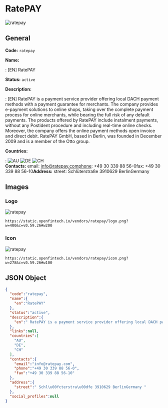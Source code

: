 
# RatePAY 
![ratepay](https://static.openfintech.io/vendors/ratepay/logo.png?w=400&c=v0.59.26#w200)  

## General 
 
**Code:** `ratepay` 
 
**Name:** 
 
:	[EN] RatePAY 
 
**Status:** `active` 
 
**Description:** 
 
: [EN]  RatePAY is a payment service provider offering local DACH payment methods with a payment guarantee for merchants. The company provides e-payment solutions to online shops, taking over the complete payment process for online merchants, while bearing the full risk of any default payments. The products offered by RatePAY include instalment payments, without any Postident procedure and including real-time online checks. Moreover, the company offers the online payment methods open invoice and direct debit. RatePAY GmbH, based in Berlin, was founded in December 2009 and is a member of the Otto group.  
 
 
**Countries:** 
 
:	![AU](https://cdnjs.cloudflare.com/ajax/libs/flag-icon-css/3.3.0/flags/4x3/au.svg#w24) 	![DE](https://cdnjs.cloudflare.com/ajax/libs/flag-icon-css/3.3.0/flags/4x3/de.svg#w24) 	![CH](https://cdnjs.cloudflare.com/ajax/libs/flag-icon-css/3.3.0/flags/4x3/ch.svg#w24)  
**Contacts:** 
email: info@ratepay.comphone: +49 30 339 88 56-0fax: +49 30 339 88 56-10**Address:** 
street:  Schlüterstraße 3910629 BerlinGermany  

## Images 

### Logo 
 
![ratepay](https://static.openfintech.io/vendors/ratepay/logo.png?w=400&c=v0.59.26#w200)  

```
https://static.openfintech.io/vendors/ratepay/logo.png?w=400&c=v0.59.26#w200
```  

### Icon 
 
![ratepay](https://static.openfintech.io/vendors/ratepay/icon.png?w=278&c=v0.59.26#w100)  

```
https://static.openfintech.io/vendors/ratepay/icon.png?w=278&c=v0.59.26#w100
```  

## JSON Object 

```json
{
  "code":"ratepay",
  "name":{
    "en":"RatePAY"
  },
  "status":"active",
  "description":{
    "en":" RatePAY is a payment service provider offering local DACH payment methods with a payment guarantee for merchants. The company provides e-payment solutions to online shops, taking over the complete payment process for online merchants, while bearing the full risk of any default payments. The products offered by RatePAY include instalment payments, without any Postident procedure and including real-time online checks. Moreover, the company offers the online payment methods open invoice and direct debit. RatePAY GmbH, based in Berlin, was founded in December 2009 and is a member of the Otto group. "
  },
  "links":null,
  "countries":[
    "AU",
    "DE",
    "CH"
  ],
  "contacts":{
    "email":"info@ratepay.com",
    "phone":"+49 30 339 88 56-0",
    "fax":"+49 30 339 88 56-10"
  },
  "address":{
    "street":" Schl\u00fcterstra\u00dfe 3910629 BerlinGermany "
  },
  "social_profiles":null
}
```  
